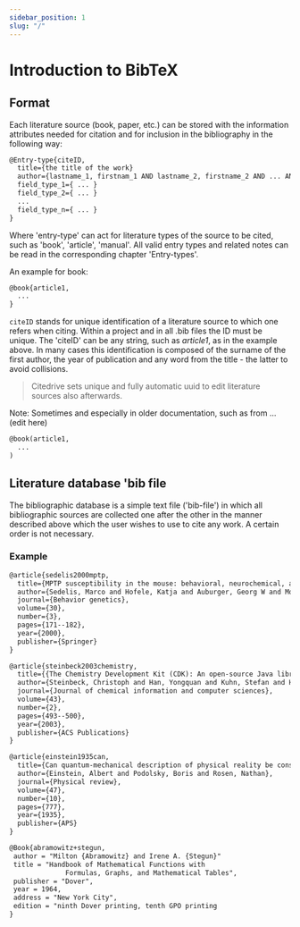```yaml
---
sidebar_position: 1
slug: "/"
---
```


# Introduction to BibTeX

## Format

Each literature source (book, paper, etc.) can be stored with the information attributes needed for citation and for inclusion in the bibliography in the following way:

```tex
@Entry-type{citeID,
  title={the title of the work}
  author={lastname_1, firstnam_1 AND lastname_2, firstname_2 AND ... AND lastname_n, firstname_n}
  field_type_1={ ... }
  field_type_2={ ... }
  ...
  field_type_n={ ... }
}
```

Where 'entry-type' can act for literature types of the source to be cited, such as 'book', 'article', 'manual'. All valid entry types and related notes can be read in the corresponding chapter 'Entry-types'.

An example for book:
```tex
@book{article1,
  ...
}
```
`citeID` stands for unique identification of a literature source to which one refers when citing. Within a project and in all .bib files the ID must be unique.
The 'citeID' can be any string, such as *article1*, as in the example above. In many cases this identification is composed of the surname of the first author, the year of publication and any word from the title - the latter to avoid collisions.

> Citedrive sets unique and fully automatic uuid to edit literature sources also afterwards.

Note: Sometimes and especially in older documentation, such as from ... (edit here)


```tex
@book(article1,
  ...
)
```

## Literature database 'bib file

The bibliographic database is a simple text file ('bib-file') in which all bibliographic sources are collected one after the other in the manner described above which the user wishes to use to cite any work. A certain order is not necessary.

### Example

```tex
@article{sedelis2000mptp,
  title={MPTP susceptibility in the mouse: behavioral, neurochemical, and histological analysis of gender and strain differences},
  author={Sedelis, Marco and Hofele, Katja and Auburger, Georg W and Morgan, Sarah and Huston, Joseph P and Schwarting, Rainer KW},
  journal={Behavior genetics},
  volume={30},
  number={3},
  pages={171--182},
  year={2000},
  publisher={Springer}
}

@article{steinbeck2003chemistry,
  title={{The Chemistry Development Kit (CDK): An open-source Java library for chemo-and bioinformatics},
  author={Steinbeck, Christoph and Han, Yongquan and Kuhn, Stefan and Horlacher, Oliver and Luttmann, Edgar and Willighagen, Egon},
  journal={Journal of chemical information and computer sciences},
  volume={43},
  number={2},
  pages={493--500},
  year={2003},
  publisher={ACS Publications}
}

@article{einstein1935can,
  title={Can quantum-mechanical description of physical reality be considered complete?},
  author={Einstein, Albert and Podolsky, Boris and Rosen, Nathan},
  journal={Physical review},
  volume={47},
  number={10},
  pages={777},
  year={1935},
  publisher={APS}
}

@Book{abramowitz+stegun,
 author = "Milton {Abramowitz} and Irene A. {Stegun}"
 title = "Handbook of Mathematical Functions with
              Formulas, Graphs, and Mathematical Tables",
 publisher = "Dover",
 year = 1964,
 address = "New York City",
 edition = "ninth Dover printing, tenth GPO printing
}

```
